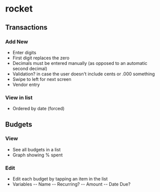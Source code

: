 rocket
======

## Transactions

### Add New
- Enter digits
- First digit replaces the zero
- Decimals must be entered manually (as opposed to an automatic second decimal)
- Validation? in case the user doesn't include cents or .000 something
- Swipe to left for next screen
- Vendor entry

### View in list
- Ordered by date (forced)



## Budgets

### View
- See all budgets in a list
- Graph showing % spent

### Edit
- Edit each budget by tapping an item in the list
- Variables
-- Name
-- Recurring?
-- Amount
-- Date Due?

###


